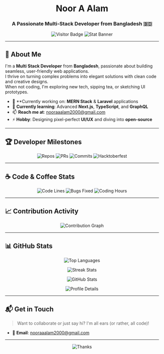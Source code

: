 <!-- Profile Header -->
<div align="center">
  
# Noor A Alam
### A Passionate Multi-Stack Developer from Bangladesh 🇧🇩

![Visitor Badge](https://komarev.com/ghpvc/?username=nooraalam1&label=Profile%20views&color=0e75b6&style=flat)
![Stat Banner](https://github-stats-alpha.vercel.app/api?username=nooraalam1&cc=000&tc=fff&ic=fff&bc=000)

</div>

---

## 🌟 About Me

I'm a **Multi Stack Developer** from **Bangladesh**, passionate about building seamless, user-friendly web applications.  
I thrive on turning complex problems into elegant solutions with clean code and creative designs.  
When not coding, I'm exploring new tech, sipping tea, or sketching UI prototypes.

- 🔭 **Currently working on:  **MERN Stack** & **Laravel** applications  
- 🌱 **Currently learning**: Advanced **Next.js**, **TypeScript**, and **GraphQL**  
- 📫 **Reach me at**: [nooraaalam2000@gmail.com](mailto:nooraaalam2000@gmail.com)  
- ⚡ **Hobby**: Designing pixel-perfect **UI/UX** and diving into **open-source**

---

## 🏆 Developer Milestones

<div align="center">

![Repos](https://img.shields.io/badge/Repositories%20Created-50%2B-brightgreen?style=flat-square)
![PRs](https://img.shields.io/badge/Pull%20Requests-200%2B-blue?style=flat-square)
![Commits](https://img.shields.io/badge/Commits%20Made-5000%2B-orange?style=flat-square)
![Hacktoberfest](https://img.shields.io/badge/Hacktoberfest%20PRs-20%2B-purple?style=flat-square)

</div>

---

## ☕ Code & Coffee Stats

<div align="center">

![Code Lines](https://img.shields.io/badge/Lines%20of%20Code%20Written-50K%2B-orange?style=flat-square)
![Bugs Fixed](https://img.shields.io/badge/Bugs%20Squashed-500%2B-red?style=flat-square)
![Coding Hours](https://img.shields.io/badge/Hours%20Coded-2000%2B-blue?style=flat-square)

</div>

---

## 📈 Contribution Activity

<div align="center">

![Contribution Graph](https://github-readme-activity-graph.vercel.app/graph?username=nooraalam1&theme=dracula&area=true&hide_border=true)

</div>

---

## 📊 GitHub Stats

<div align="center">

![Top Languages](https://github-readme-stats.vercel.app/api/top-langs?username=nooraalam1&show_icons=true&locale=en&layout=compact&theme=dracula)

![Streak Stats](https://github-readme-streak-stats.herokuapp.com/?user=nooraalam1&theme=dracula)

![GitHub Stats](https://github-readme-stats.vercel.app/api?username=nooraalam1&show_icons=true&theme=dracula&count_private=true&include_all_commits=true)

![Profile Details](https://github-profile-summary-cards.vercel.app/api/cards/profile-details?username=nooraalam1&theme=dracula)

</div>

---

## 📬 Get in Touch

> Want to collaborate or just say hi? I'm all ears (or rather, all code)!

- 📧 **Email**: [nooraaalam2000@gmail.com](mailto:nooraaalam2000@gmail.com)

---

<div align="center">

![Thanks](https://img.shields.io/badge/Thanks%20for%20visiting!-Let's%20create%20something%20epic%20together-1E90FF?style=for-the-badge)

</div>
